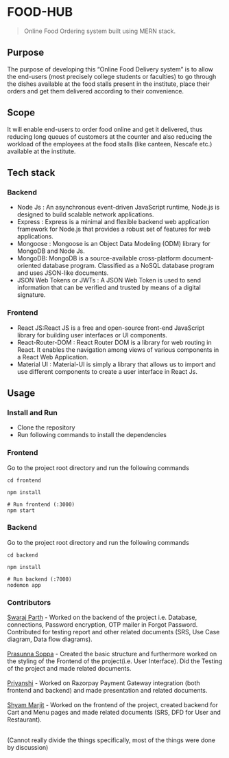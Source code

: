 # FOOD-HUB

> Online Food Ordering system built using MERN stack.

## Purpose
   The purpose of developing this “Online Food Delivery system” is to allow the end-users (most precisely college students or faculties) to go through the dishes     available at the food stalls present in the institute, place their orders and get them delivered according to their convenience.
    
## Scope
   It will enable end-users to order food online and get it delivered, thus reducing long queues of customers at the counter and also reducing the workload of the employees at the food stalls (like canteen, Nescafe etc.) available at the institute.

## Tech stack
### Backend
  - Node Js : An asynchronous event-driven JavaScript runtime, Node.js is designed to build scalable network applications.
  - Express : Express is a minimal and flexible backend web application framework for Node.js that provides a robust set of features for web applications.
  - Mongoose : Mongoose is an Object Data Modeling (ODM) library for MongoDB and Node Js.
  - MongoDB: MongoDB is a source-available cross-platform document-oriented database program. Classified as a NoSQL database program and uses JSON-like documents.
  - JSON Web Tokens or JWTs : A JSON Web Token is used to send information that can be verified and trusted by means of a digital signature.
### Frontend
  - React JS:React JS is a free and open-source front-end JavaScript library for building user interfaces or UI components.
  - React-Router-DOM : React Router DOM is a library for web routing in React. It enables the navigation among views of various components in a React Web Application.
  - Material UI : Material-UI is simply a library that allows us to import and use different components to create a user interface in React Js.

## Usage

### Install and Run

- Clone the repository
- Run following commands to install the dependencies

### Frontend
Go to the project root directory and run the following commands

```
cd frontend
```
```
npm install
```
```
# Run frontend (:3000)
npm start
```

### Backend
Go to the project root directory and run the following commands

```
cd backend
```
```
npm install
```
```
# Run backend (:7000)
nodemon app
```


### Contributors
[Swaraj Parth](https://github.com/swarajparth/) - Worked on the backend of the project i.e. Database, connections, Password encryption, OTP mailer in Forgot Password. Contributed for testing report and other related documents (SRS, Use Case diagram, Data flow diagrams). <br/><br/>
[Prasunna Soppa](https://github.com/prasunna09/) - Created the basic structure and furthermore worked on the styling of the Frontend of the project(i.e. User Interface). Did the Testing of the project and made related documents.<br/><br/>
[Priyanshi](https://github.com/Priyanshi1704/) - Worked on Razorpay Payment Gateway integration (both frontend and backend) and made presentation and related documents.<br/><br/>
[Shyam Marjit](https://github.com/shyammarjit/) - Worked on the frontend of the project, created backend for Cart and Menu pages and made related documents (SRS, DFD for User and Restaurant).<br/><br/>

(Cannot really divide the things specifically, most of the things were done by discussion)
